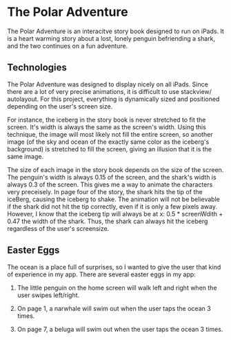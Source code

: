 # The Polar Adventure

The Polar Adventure is an interacitve story book designed to run on iPads. 
It is a heart warming story about a lost, lonely penguin befriending a shark, and the two continues on a fun adventure. 

## Technologies

The Polar Adventure was designed to display nicely on all iPads. Since there are a lot of very precise animations, it is difficult to use stackview/ autolayout. For this project, everything is dynamically sized and positioned depending on the user's screen size. 

For instance, the iceberg in the story book is never stretched to fit the screen. It's width is always the same as the screen's width. Using this technique, the image will most likely not fill the entire screen, so another image (of the sky and ocean of the exactly same color as the iceberg's background) is stretched to fill the screen, giving an illusion that it is the same image. 

The size of each image in the story book depends on the size of the screen. The penguin's width is always 0.15 of the screen, and the shark's width is always 0.3 of the screen. This gives me a way to animate the characters very preceisely. In page four of the story, the shark hits the tip of the iceBerg, causing the iceberg to shake. The animation will not be believable if the shark did not hit the tip correctly, even if it is only a few pixels away. However, I know that the iceberg tip will always be at x: 0.5 * screenWdith + 0.47 the width of the shark. Thus, the shark can always hit the iceberg regardless of the user's screensize. 

## Easter Eggs

The ocean is a place full of surprises, so I wanted to give the user that kind of experience in my app. 
There are several easter eggs in my app:

1. The little penguin on the home screen will walk left and right when the user swipes left/right.

2. On page 1, a narwhale will swim out when the user taps the ocean 3 times.

3. On page 7, a beluga will swim out when the user taps the ocean 3 times.


